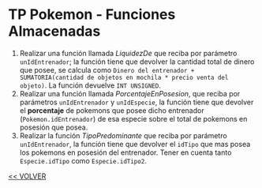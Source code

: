 # TP Pokemon - Funciones Almacenadas

1. Realizar una función llamada _LiquidezDe_ que reciba por parámetro `unIdEntrenador`; la función tiene que devolver la cantidad total de dinero que posee, se calcula como `Dinero del entrenador + SUMATORIA(cantidad de objetos en mochila * precio venta del objeto)`. La función devuelve `INT UNSIGNED`.
1. Realizar una función llamada _PorcentajeEnPosesion_, que reciba por parámetros `unIdEntrenador` y `unIdEspecie`, la función tiene que devolver el **porcentaje** de pokemons que posee dicho entrenador (`Pokemon.idEntrenador`) de esa especie sobre el total de pokemons en posesión que posea.
1. Realizar la función _TipoPredominante_ que reciba por parámetro `unIdEntrenador`, la función tiene que devolver el `idTipo` que mas posea los pokemons en posesión del entrenador. Tener en cuenta tanto `Especie.idTipo` como `Especie.idTipo2`.

[<< VOLVER](README.md)